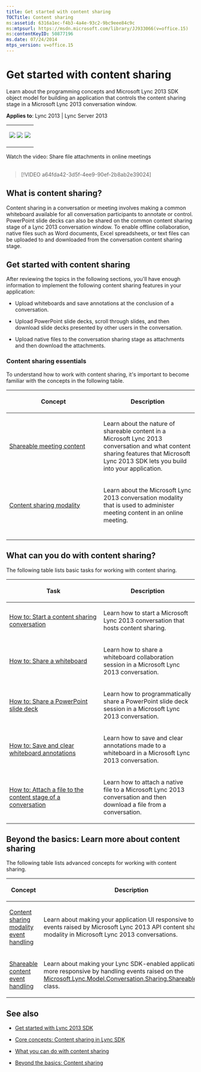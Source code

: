 ```yaml
---
title: Get started with content sharing
TOCTitle: Content sharing
ms:assetid: 6316a1ec-f4b3-4a4e-93c2-9bc9eee84c9c
ms:mtpsurl: https://msdn.microsoft.com/library/JJ933066(v=office.15)
ms:contentKeyID: 50877196
ms.date: 07/24/2014
mtps_version: v=office.15
---
```


# Get started with content sharing

Learn about the programming concepts and Microsoft Lync 2013 SDK object model for building an application that controls the content sharing stage in a Microsoft Lync 2013 conversation window.



**Applies to**: Lync 2013 | Lync Server 2013
 

<table>
<colgroup>
<col style="width: 100%" />
</colgroup>
<tbody>
<tr class="odd">
<td><p><a href="get-started-with-content-sharing.md#Start" class="uri"><img src="images/JJ933215.mod_icon_getstartbox(Office.15).gif"/></a>   <a href="get-started-with-content-sharing.md#Do" class="uri"><img src="images/JJ933215.mod_icon_dobox(Office.15).gif"/></a>   <a href="get-started-with-content-sharing.md#Learn" class="uri"><img src="images/JJ933215.mod_icon_startbox(Office.15).gif"/></a></p></td>
</tr>
</tbody>
</table>

<div class="caption">
Watch the video: Share file attachments in online meetings
</div>
<br />

> [!VIDEO a64fda42-3d5f-4ee9-90ef-2b8ab2e39024]


## What is content sharing?

Content sharing in a conversation or meeting involves making a common whiteboard available for all conversation participants to annotate or control. PowerPoint slide decks can also be shared on the common content sharing stage of a Lync 2013 conversation window. To enable offline collaboration, native files such as Word documents, Excel spreadsheets, or text files can be uploaded to and downloaded from the conversation content sharing stage.

<a name="Start"></a> 

## Get started with content sharing

After reviewing the topics in the following sections, you'll have enough information to implement the following content sharing features in your application:

  - Upload whiteboards and save annotations at the conclusion of a conversation.

  - Upload PowerPoint slide decks, scroll through slides, and then download slide decks presented by other users in the conversation.

  - Upload native files to the conversation sharing stage as attachments and then download the attachments.

### Content sharing essentials

To understand how to work with content sharing, it's important to become familiar with the concepts in the following table.

<table>
<colgroup>
<col style="width: 50%" />
<col style="width: 50%" />
</colgroup>
<thead>
<tr class="header">
<th><p>Concept</p></th>
<th><p>Description</p></th>
</tr>
</thead>
<tbody>
<tr class="odd">
<td><p><a href="shareable-meeting-content.md">Shareable meeting content</a></p></td>
<td><p>Learn about the nature of shareable content in a Microsoft Lync 2013 conversation and what content sharing features that Microsoft Lync 2013 SDK lets you build into your application.</p></td>
</tr>
<tr class="even">
<td><p><a href="content-sharing-modality.md">Content sharing modality</a></p></td>
<td><p>Learn about the Microsoft Lync 2013 conversation modality that is used to administer meeting content in an online meeting.</p></td>
</tr>
<tr class="odd">
<td><p></p></td>
<td><p></p></td>
</tr>
</tbody>
</table>

<a name="Do"></a>

## What can you do with content sharing?

The following table lists basic tasks for working with content sharing.

<table>
<colgroup>
<col style="width: 50%" />
<col style="width: 50%" />
</colgroup>
<thead>
<tr class="header">
<th><p>Task</p></th>
<th><p>Description</p></th>
</tr>
</thead>
<tbody>
<tr class="odd">
<td><p><a href="how-to-start-a-content-sharing-conversation.md">How to: Start a content sharing conversation</a></p></td>
<td><p>Learn how to start a Microsoft Lync 2013 conversation that hosts content sharing.</p></td>
</tr>
<tr class="even">
<td><p><a href="how-to-share-a-whiteboard.md">How to: Share a whiteboard</a></p></td>
<td><p>Learn how to share a whiteboard collaboration session in a Microsoft Lync 2013 conversation.</p></td>
</tr>
<tr class="odd">
<td><p><a href="how-to-share-a-powerpoint-slide-deck.md">How to: Share a PowerPoint slide deck</a></p></td>
<td><p>Learn how to programmatically share a PowerPoint slide deck session in a Microsoft Lync 2013 conversation.</p></td>
</tr>
<tr class="even">
<td><p><a href="how-to-save-and-clear-whiteboard-annotations.md">How to: Save and clear whiteboard annotations</a></p></td>
<td><p>Learn how to save and clear annotations made to a whiteboard in a Microsoft Lync 2013 conversation.</p></td>
</tr>
<tr class="odd">
<td><p><a href="how-to-attach-a-file-to-the-content-stage-of-a-conversation.md">How to: Attach a file to the content stage of a conversation</a></p></td>
<td><p>Learn how to attach a native file to a Microsoft Lync 2013 conversation and then download a file from a conversation.</p></td>
</tr>
</tbody>
</table>

<a name="Learn"></a>

## Beyond the basics: Learn more about content sharing

The following table lists advanced concepts for working with content sharing.

<table>
<colgroup>
<col style="width: 50%" />
<col style="width: 50%" />
</colgroup>
<thead>
<tr class="header">
<th><p>Concept</p></th>
<th><p>Description</p></th>
</tr>
</thead>
<tbody>
<tr class="odd">
<td><p><a href="content-sharing-modality-event-handling.md">Content sharing modality event handling</a></p></td>
<td><p>Learn about making your application UI responsive to the events raised by Microsoft Lync 2013 API content sharing modality in Microsoft Lync 2013 conversations.</p></td>
</tr>
<tr class="even">
<td><p><a href="shareable-content-event-handling.md">Shareable content event handling</a></p></td>
<td><p>Learn about making your Lync SDK-enabled application UI more responsive by handling events raised on the <a href="https://msdn.microsoft.com/library/jj277217(v=office.15)">Microsoft.Lync.Model.Conversation.Sharing.ShareableContent</a> class.</p></td>
</tr>
</tbody>
</table>

## See also

  - [Get started with Lync 2013 SDK](get-started-with-lync-2013-sdk.md)

  - [Core concepts: Content sharing in Lync SDK](core-concepts-content-sharing-in-lync-sdk.md)

  - [What you can do with content sharing](what-you-can-do-with-content-sharing.md)

  - [Beyond the basics: Content sharing](beyond-the-basics-content-sharing.md)

